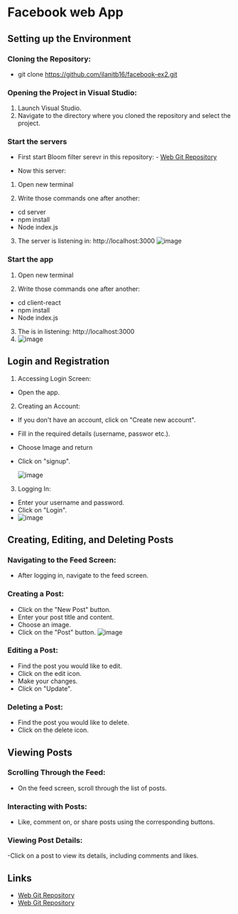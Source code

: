 # Facebook web App

## Setting up the Environment
### Cloning the Repository:
- git clone https://github.com/ilanitb16/facebook-ex2.git 

### Opening the Project in Visual Studio:
1. Launch Visual Studio.
2. Navigate to the directory where you cloned the repository and select the project.

### Start the servers
- First start Bloom filter serevr in this repository: - [Web Git Repository](https://github.com/ilanitb16/facebook-iso.git)
  
- Now this server:
1. Open new terminal

2. Write those commands one after another:
- cd server
- npm install
- Node index.js

3. The server is listening in: http://localhost:3000
![image](https://github.com/ShmuelGranot/Facebook-iso-APP/assets/155532362/a2bb7bdb-112f-4551-aa7b-46dda831a248)

### Start the app
1. Open new terminal

2. Write those commands one after another:
- cd client-react
- npm install
- Node index.js

3. The is in listening: http://localhost:3000
4. 
   ![image](https://github.com/ilanitb16/facebook-ex2/assets/155532362/aa27ec97-8bbd-40b6-bd94-90c2992a053c)


## Login and Registration
1. Accessing Login Screen:
- Open the app.

2. Creating an Account:
- If you don't have an account, click on "Create new account".
- Fill in the required details (username, passwor etc.).
- Choose Image and return
- Click on "signup".
  
  ![image](https://github.com/ilanitb16/facebook-ex2/assets/155532362/6cd9d352-c6e7-4b80-b29d-ea1523c64d4b)



3. Logging In:
- Enter your username and password.
- Click on "Login".
- 
  ![image](https://github.com/ilanitb16/facebook-ex2/assets/155532362/2fa6e36d-9577-4072-a2c8-f4d74011e230)


## Creating, Editing, and Deleting Posts
### Navigating to the Feed Screen:
- After logging in, navigate to the feed screen.

### Creating a Post:
- Click on the "New Post" button.
- Enter your post title and content.
- Choose an image.
- Click on the "Post" button.
  ![image](https://github.com/ilanitb16/facebook-ex2/assets/155532362/ab287044-2a2c-4671-8a63-50bbbe67feeb)

### Editing a Post:
- Find the post you would like to edit.
- Click on the edit icon.
- Make your changes.
- Click on "Update".
### Deleting a Post:
- Find the post you would like to delete.
- Click on the delete icon.

## Viewing Posts

### Scrolling Through the Feed:
- On the feed screen, scroll through the list of posts.


### Interacting with Posts:
- Like, comment on, or share posts using the corresponding buttons.

### Viewing Post Details:
-Click on a post to view its details, including comments and likes.

## Links
- [Web Git Repository](https://github.com/ShmuelGranot/Facebook-iso-APP)
- [Web Git Repository](https://github.com/ilanitb16/facebook-iso.git)

